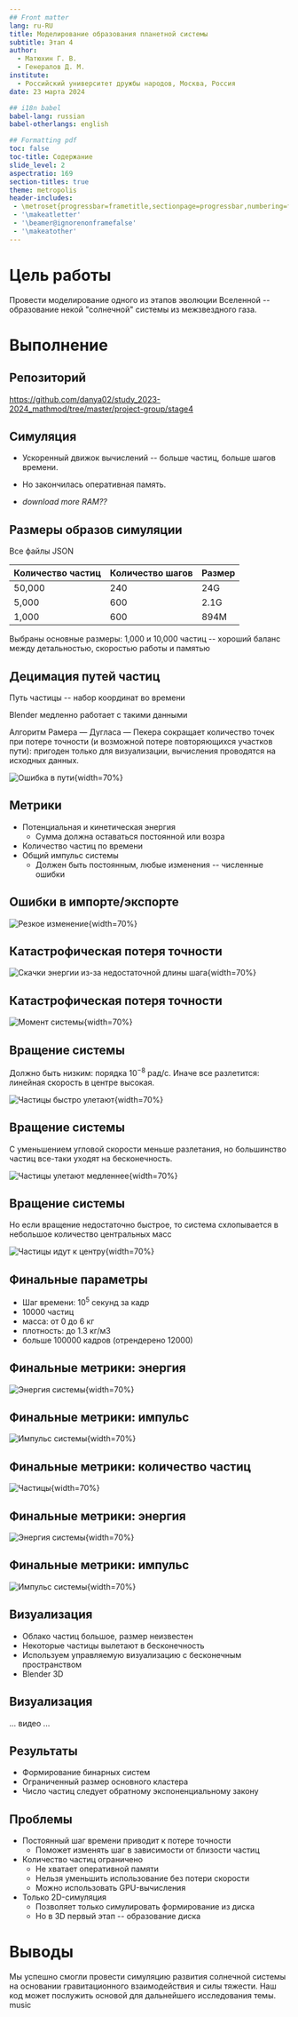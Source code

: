 ```yaml
---
## Front matter
lang: ru-RU
title: Моделирование образования планетной системы 
subtitle: Этап 4
author:
  - Матюхин Г. В.
  - Генералов Д. М.
institute:
  - Российский университет дружбы народов, Москва, Россия
date: 23 марта 2024

## i18n babel
babel-lang: russian
babel-otherlangs: english

## Formatting pdf
toc: false
toc-title: Содержание
slide_level: 2
aspectratio: 169
section-titles: true
theme: metropolis
header-includes:
 - \metroset{progressbar=frametitle,sectionpage=progressbar,numbering=fraction}
 - '\makeatletter'
 - '\beamer@ignorenonframefalse'
 - '\makeatother'
---
```


# Цель работы

Провести моделирование одного из этапов эволюции Вселенной -- образование некой "солнечной" системы из межзвездного газа.

# Выполнение

## Репозиторий

https://github.com/danya02/study_2023-2024_mathmod/tree/master/project-group/stage4

## Симуляция

- Ускоренный движок вычислений -- больше частиц, больше шагов времени.

- Но закончилась оперативная память.

- _download more RAM??_

## Размеры образов симуляции

Все файлы JSON

Количество частиц | Количество шагов | Размер
---|---|---
50,000 | 240 | 24G
5,000 | 600 | 2.1G
1,000 | 600 | 894M

Выбраны основные размеры: 1,000 и 10,000 частиц -- 
хороший баланс между детальностью, скоростью работы и памятью

## Децимация путей частиц

Путь частицы -- набор координат во времени

Blender медленно работает с такими данными

Алгоритм Рамера — Дугласа — Пекера сокращает количество точек при потере точности
(и возможной потере повторяющихся участков пути):
пригоден только для визуализации, вычисления проводятся на исходных данных.

![Ошибка в пути](./image/1.jpg){width=70%}



## Метрики

- Потенциальная и кинетическая энергия
  - Сумма должна оставаться постоянной или возра
- Количество частиц по времени
- Общий импульс системы
  - Должен быть постоянным, любые изменения -- численные ошибки

## Ошибки в импорте/экспорте

![Резкое изменение](./image/1.png){width=70%}

## Катастрофическая потеря точности

![Скачки энергии из-за недостаточной длины шага](./image/2.png){width=70%}

## Катастрофическая потеря точности

![Момент системы](./image/3.png){width=70%}

## Вращение системы

Должно быть низким: порядка $10^{-8}$ рад/с.
Иначе все разлетится: линейная скорость в центре высокая.

![Частицы быстро улетают](./image/4.png){width=70%}


## Вращение системы

С уменьшением угловой скорости меньше разлетания,
но большинство частиц все-таки уходят на бесконечность.

![Частицы улетают медленнее](./image/5.png){width=70%}


## Вращение системы

Но если вращение недостаточно быстрое, то система схлопывается в небольшое количество центральных масс

![Частицы идут к центру](./image/6.png){width=70%}


## Финальные параметры

- Шаг времени: $10^5$ секунд за кадр
- 10000 частиц
- масса: от 0 до 6 кг
- плотность: до 1.3 кг/м3
- больше 100000 кадров (отрендерено 12000)

## Финальные метрики: энергия

![Энергия системы](./image/7.png){width=70%}

## Финальные метрики: импульс

![Импульс системы](./image/8.png){width=70%}

## Финальные метрики: количество частиц

![Частицы](./image/9.png){width=70%}

## Финальные метрики: энергия

![Энергия системы](./image/10.png){width=70%}

## Финальные метрики: импульс

![Импульс системы](./image/11.png){width=70%}


## Визуализация

- Облако частиц большое, размер неизвестен
- Некоторые частицы вылетают в бесконечность
- Используем управляемую визуализацию с бесконечным пространством
- Blender 3D

## Визуализация

... видео ...

## Результаты

- Формирование бинарных систем
- Ограниченный размер основного кластера
- Число частиц следует обратному экспоненциальному закону

## Проблемы

- Постоянный шаг времени приводит к потере точности
  - Поможет изменять шаг в зависимости от близости частиц
- Количество частиц ограничено
  - Не хватает оперативной памяти
  - Нельзя уменьшить использование без потери скорости
  - Можно использовать GPU-вычисления
- Только 2D-симуляция
  - Позволяет только симулировать формирование из диска
  - Но в 3D первый этап -- образование диска

# Выводы

Мы успешно смогли провести симуляцию развития солнечной системы на основании гравитационного взаимодействия и силы тяжести. Наш код может послужить основой для дальнейшего исследования темы. 
music